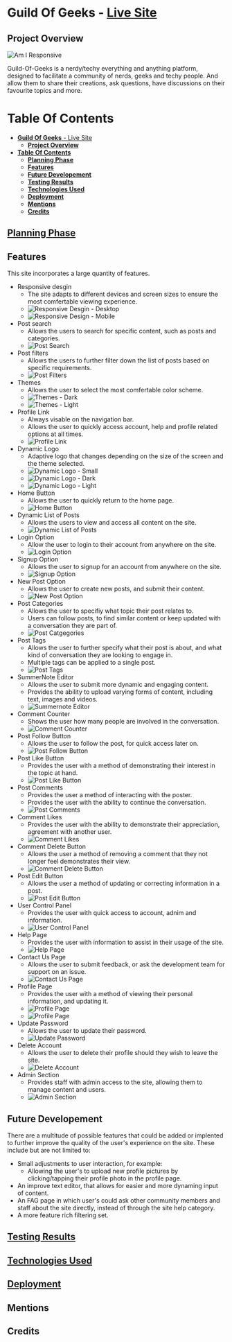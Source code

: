 # **Guild Of Geeks** - [Live Site](https://guild-of-geeks.herokuapp.com/)

## **Project Overview**

![Am I Responsive](static/images/site-index.png)

Guild-Of-Geeks is a nerdy/techy everything and anything platform, designed to facilitate a community of nerds, geeks and techy people. And allow them to share their creations, ask questions, have discussions on their favourite topics and more.

# **Table Of Contents**
- [**Guild Of Geeks** - Live Site](#guild-of-geeks---live-site)
  - [**Project Overview**](#project-overview)
- [**Table Of Contents**](#table-of-contents)
  - [**Planning Phase**](#planning-phase)
  - [**Features**](#features)
  - [**Future Developement**](#future-developement)
  - [**Testing Results**](#testing-results)
  - [**Technologies Used**](#technologies-used)
  - [**Deployment**](#deployment)
  - [**Mentions**](#mentions)
  - [**Credits**](#credits)


## [**Planning Phase**](/docs/PLANNING.md)

## **Features**

This site incorporates a large quantity of features.

- Responsive desgin
  - The site adapts to different devices and screen sizes to ensure the most comfertable viewing experience.
  - ![Responsive Desgin - Desktop](/static/images/responsive-design-desktop.png)
  - ![Responsive Design - Mobile](/static/images/responsive-design-mobile.png)
- Post search
  - Allows the users to search for specific content, such as posts and categories.
  - ![Post Search](/static/images/post-search.png)
- Post filters
  - Allows the users to further filter down the list of posts based on specific requirements.
  - ![Post Filters](/static/images/post-filters.png)
- Themes
  - Allows the user to select the most comfertable color scheme.
  - ![Themes - Dark](/static/images/themes-dark.png)
  - ![Themes - Light](/static/images/themes-light.png)
- Profile Link
  - Always visable on the navigation bar.
  - Allows the user to quickly access account, help and profile related options at all times.
  - ![Profile Link](/static/images/profile-link.png)
- Dynamic Logo
  - Adaptive logo that changes depending on the size of the screen and the theme selected.
  - ![Dynamic Logo - Small](/static/images/logo-98x68.png)
  - ![Dynamic Logo - Dark](/static/images/logo-400x68-inverted.png)
  - ![Dynamic Logo - Light](/static/images/logo-400x68.png)
- Home Button
  - Allows the user to quickly return to the home page.
  - ![Home Button](/static/images/home-button.png)
- Dynamic List of Posts
  - Allows the users to view and access all content on the site.
  - ![Dynamic List of Posts](/static/images/post-list.png)
- Login Option
  - Allow the user to login to their account from anywhere on the site.
  - ![Login Option](/static/images/login.png)
- Signup Option
  - Allows the user to signup for an account from anywhere on the site.
  - ![Signup Option](/static/images/signup.png)
- New Post Option
  - Allows the user to create new posts, and submit their content.
  - ![New Post Option](/static/images/new-post-button.png)
- Post Categories
  - Allows the user to specifiy what topic their post relates to.
  - Users can follow posts, to find similar content or keep updated with a conversation they are part of.
  - ![Post Catgegories](/static/images/post-category.png)
- Post Tags
  - Allows the user to further specify what their post is about, and what kind of conversation they are looking to engage in.
  - Multiple tags can be applied to a single post.
  - ![Post Tags](/static/images/post-tags.png)
- SummerNote Editor
  - Allows the user to submit more dynamic and engaging content.
  - Provides the ability to upload varying forms of content, including text, images and videos.
  - ![Summernote Editor](/static/images/summernote.png)
- Comment Counter
  - Shows the user how many people are involved in the conversation.
  - ![Comment Counter](/static/images/comment-counter.png)
- Post Follow Button
  - Allows the user to follow the post, for quick access later on.
  - ![Post Follow Button](/static/images/post-follow.png)
- Post Like Button
  - Provides the user with a method of demonstrating their interest in the topic at hand.
  - ![Post Like Button](/static/images/post-like.png)
- Post Comments
  - Provides the user a method of interacting with the poster.
  - Provides the user with the ability to continue the conversation.
  - ![Post Comments](/static/images/comments.png)
- Comment Likes
  - Provides the user with the ability to demonstrate their appreciation, agreement with another user.
  - ![Comment Likes](/static/images/comment-likes.png)
- Comment Delete Button
  - Allows the user a method of removing a comment that they not longer feel demonstrates their view.
  - ![Comment Delete Button](/static/images/comment-delete.png)
- Post Edit Button
  - Allows the user a method of updating or correcting information in a post.
  - ![Post Edit Button](/static/images/post-edit-button.png)
- User Control Panel
  - Provides the user with quick access to account, adnim and information.
  - ![User Control Panel](/static/images/user-control-panel.png)
- Help Page
  - Provides the user with information to assist in their usage of the site.
  - ![Help Page](/static/images/help.png)
- Contact Us Page
  - Allows the user to submit feedback, or ask the development team for support on an issue.
  - ![Contact Us Page](/static/images/contact-us.png)
- Profile Page
  - Provides the user with a method of viewing their personal information, and updating it.
  - ![Profile Page](/static/images/profile-view.png)
  - ![Profile Page](/static/images/profile-edit.png)
- Update Password
  - Allows the user to update their password.
  - ![Update Password](/static/images/password.png)
- Delete Account
  - Allows the user to delete their profile should they wish to leave the site.
  - ![Delete Account](/static/images/delete-account.png)
- Admin Section
  - Provides staff with admin access to the site, allowing them to manage content and users.
  - ![Admin Section](/static/images/admin.png)

## **Future Developement**

There are a multitude of possible features that could be added or implented to further improve the quality of the user's experience on the site. These include but are not limited to:

- Small adjustments to user interaction, for example:
  - Allowing the user's to upload new profile pictures by clicking/tapping their profile photo in the profile page.
- An improve text editor, that allows for easier and more dynaming input of content.
- An FAG page in which user's could ask other community members and staff about the site directly, instead of through the site help category.
- A more feature rich filtering set.

## [**Testing Results**](/docs/TESTING.md)

## [**Technologies Used**](/docs/TECHNOLOGIES.md)

## [**Deployment**](/docs/DEPLOYMENT.md)

## **Mentions**

## **Credits**